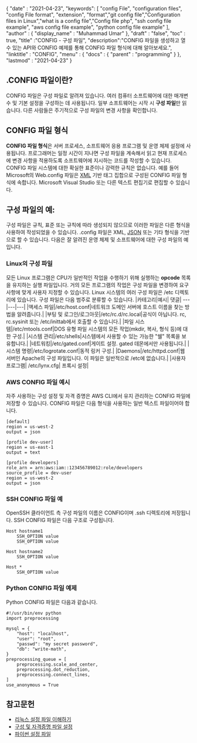 {
  "date" : "2021-04-23",
  "keywords": [ "config File", "configuration files", "config File format", "extension", "format","git config file","Configuration files in Linux","what is a config file","Config file php", "ssh config file example", "aws config file example", "python config file example" ],
  "author" : {
    "display_name" : "Muhammad Umar"
},
  "draft" : "false",
  "toc" : true,
  "title" :"CONFIG - 구성 파일",
  "description":"CONFIG 파일을 생성하고 열 수 있는 API와 CONFIG 예제를 통해 CONFIG 파일 형식에 대해 알아보세요.",
  "linktitle" : "CONFIG",
  "menu" : {
    "docs" : {
      "parent" : "programming"
}
},
  "lastmod" : "2021-04-23"
}

## .CONFIG 파일이란?
CONFIG 파일은 구성 파일로 알려져 있습니다. 여러 컴퓨터 소프트웨어에 대한 매개변수 및 기본 설정을 구성하는 데 사용됩니다. 일부 소프트웨어는 시작 시 **구성 파일**만 읽습니다. 다른 사람들은 주기적으로 구성 파일의 변경 사항을 확인합니다.

## CONFIG 파일 형식
**CONFIG 파일 형식**은 서버 프로세스, 소프트웨어 응용 프로그램 및 운영 체제 설정에 사용됩니다. 프로그래머는 일정 시간이 지나면 구성 파일을 계속해서 읽고 현재 프로세스에 변경 사항을 적용하도록 소프트웨어에 지시하는 코드를 작성할 수 있습니다. CONFIG 파일 시스템에 대한 확실한 표준이나 강력한 규칙은 없습니다. 예를 들어 Microsoft의 Web.config 파일은 [XML](/web/xml/) 기반 태그 집합으로 구성된 CONFIG 파일 형식에 속합니다. Microsoft Visual Studio 또는 다른 텍스트 편집기로 편집할 수 있습니다.

## 구성 파일의 예:
구성 파일은 규칙, 표준 또는 규칙에 따라 생성되지 않으므로 이러한 파일은 다른 형식을 사용하여 작성되었을 수 있습니다. .config 파일은 XML, [JSON](/web/json/) 또는 기타 형식을 기반으로 할 수 있습니다. 다음은 잘 알려진 운영 체제 및 소프트웨어에 대한 구성 파일의 예입니다.

### Linux의 구성 파일
모든 Linux 프로그램은 CPU가 일반적인 작업을 수행하기 위해 실행하는 **opcode** 목록을 유지하는 실행 파일입니다. 거의 모든 프로그램의 작업은 구성 파일을 변경하여 요구 사항에 맞게 사용자 지정할 수 있습니다. Linux 시스템의 여러 구성 파일은 /etc 디렉토리에 있습니다. 구성 파일은 다음 범주로 분류할 수 있습니다.
|카테고리|예시| 댓글|
---|---|---|
|액세스 파일|/etc/host.conf|네트워크 도메인 서버에 호스트 이름을 찾는 방법을 알려줍니다.|
|부팅 및 로그인/로그아웃|/etc/rc.d/rc.local|공식이 아닙니다. rc, rc.sysinit 또는 /etc/inittab에서 호출할 수 있습니다.|
|파일 시스템|/etc/mtools.conf|DOS 유형 파일 시스템의 모든 작업(mkdir, 복사, 형식 등)에 대한 구성.|
|시스템 관리|/etc/shells|시스템에서 사용할 수 있는 가능한 "쉘" 목록을 보유합니다.|
|네트워킹|/etc/gated.conf|게이트 설정. gated 데몬에서만 사용됩니다.|
|시스템 명령|/etc/logrotate.conf|동적 링커 구성.|
|Daemons|/etc/httpd.conf|웹 서버인 Apache의 구성 파일입니다. 이 파일은 일반적으로 /etc에 없습니다.|
|사용자 프로그램| /etc/lynx.cfg| 프록시 설정|
### AWS CONFIG 파일 예시
자주 사용하는 구성 설정 및 자격 증명은 AWS CLI에서 유지 관리하는 CONFIG 파일에 저장할 수 있습니다. CONFIG 파일은 다음 형식을 사용하는 일반 텍스트 파일이어야 합니다.
```
[default]
region = us-west-2
output = json

[profile dev-user]
region = us-east-1
output = text

[profile developers]
role_arn = arn:aws:iam::123456789012:role/developers
source_profile = dev-user
region = us-west-2
output = json
```
### SSH CONFIG 파일 예
OpenSSH 클라이언트 측 구성 파일의 이름은 CONFIG이며 .ssh 디렉토리에 저장됩니다. SSH CONFIG 파일은 다음 구조로 구성됩니다.
```
Host hostname1
    SSH_OPTION value
    SSH_OPTION value

Host hostname2
    SSH_OPTION value

Host *
    SSH_OPTION value
```
### Python CONFIG 파일 예제
Python CONFIG 파일은 다음과 같습니다.

```
#!/usr/bin/env python
import preprocessing

mysql = {
    "host": "localhost",
    "user": "root",
    "passwd": "my secret password",
    "db": "write-math",
}
preprocessing_queue = [
    preprocessing.scale_and_center,
    preprocessing.dot_reduction,
    preprocessing.connect_lines,
]
use_anonymous = True
```



## 참고문헌

* [리눅스 설정 파일 이해하기](https://developer.ibm.com/technologies/linux/articles/l-config/)
* [구성 및 자격증명 파일 설정](https://docs.aws.amazon.com/cli/latest/userguide/cli-configure-files.html)
* [파이썬 설정 파일](https://martin-thoma.com/configuration-files-in-python/)

